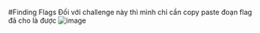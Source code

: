 #Finding Flags 
Đối với challenge này thì mình chỉ cần copy paste đoạn flag đã cho là được 
![image](https://github.com/hoahangsau/CryptohackChallenge/assets/153940762/529cd6d9-234e-48fb-8a1b-a3483c67f224)
